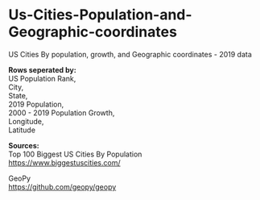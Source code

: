 # Us-Cities-Population-and-Geographic-coordinates
US Cities By population, growth, and Geographic coordinates - 2019 data

**Rows seperated by:**            
US Population Rank,               
City,                           
State,              
2019 Population,  
2000 - 2019 Population Growth,  
Longitude,  
Latitude  




**Sources:**       
Top 100 Biggest US Cities By Population       
https://www.biggestuscities.com/


GeoPy       
https://github.com/geopy/geopy
